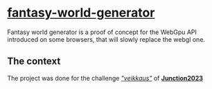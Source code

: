 # [fantasy-world-generator](https://fantasy-world-generator.euber.dev/)

Fantasy world generator is a proof of concept for the WebGpu API introduced on some browsers, that will slowly replace the webgl one.

## The context

The project was done for the challenge *["veikkaus"](https://www.junction2023.com/challenges-2023/veikkaus)* of **[Junction2023](https://www.junction2023.com/)**
